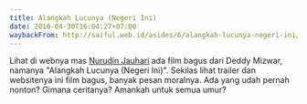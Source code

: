 ```yaml
---
title: Alangkah Lucunya (Negeri Ini)
date: 2010-04-30T16:04:27+07:00
waybackFrom: http://saiful.web.id/asides/6/alangkah-lucunya-negeri-ini/
---
```

Lihat di webnya mas [Nurudin Jauhari][1] ada film bagus dari Deddy Mizwar, namanya "Alangkah Lucunya (Negeri Ini)". Sekilas lihat trailer dan websitenya ini film bagus, banyak pesan moralnya. Ada yang udah pernah nonton? Gimana ceritanya? Amankah untuk semua umur?

[1]: http://nurudin.jauhari.net/
